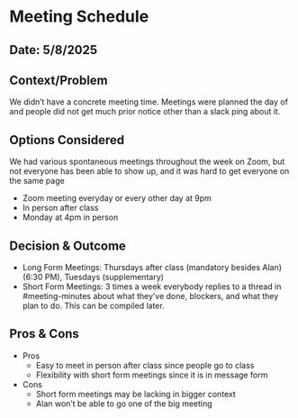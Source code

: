 # Meeting Schedule
## Date: 5/8/2025

## Context/Problem
We didn’t have a concrete meeting time. Meetings were planned the day of and people did not get much prior notice other than a slack ping about it.

## Options Considered
We had various spontaneous meetings throughout the week on Zoom, but not everyone has been able to show up, and it was hard to get everyone on the same page
- Zoom meeting everyday or every other day at 9pm
- In person after class
- Monday at 4pm in person

## Decision & Outcome
- Long Form Meetings: Thursdays after class (mandatory besides Alan) (6:30 PM), Tuesdays (supplementary)
- Short Form Meetings: 3 times a week everybody replies to a thread in #meeting-minutes about what they’ve done, blockers, and what they plan to do. This can be compiled later.
## Pros & Cons
- Pros
  - Easy to meet in person after class since people go to class
  - Flexibility with short form meetings since it is in message form
- Cons
  - Short form meetings may be lacking in bigger context
  - Alan won’t be able to go one of the big meeting
